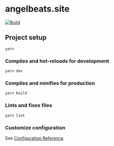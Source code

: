 # angelbeats.site

[![Build](https://github.com/AngelBeats-Kanade/website-demo/actions/workflows/build.yml/badge.svg)](https://github.com/AngelBeats-Kanade/website-demo/actions/workflows/build.yml)

## Project setup

```
yarn
```

### Compiles and hot-reloads for development

```
yarn dev
```

### Compiles and minifies for production

```
yarn build
```

### Lints and fixes files

```
yarn lint
```

### Customize configuration

See [Configuration Reference](https://vitejs.dev/config/).
